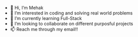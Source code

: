 - 👋 Hi, I’m Mehak
- 👀 I’m interested in coding and solving real world problems
- 🌱 I’m currently learning Full-Stack
- 💞️ I’m looking to collaborate on different purposful projects
- 📫 Reach me through my email!!

<!---
mehakbagga/mehakbagga is a ✨ special ✨ repository because its `README.md` (this file) appears on your GitHub profile.
You can click the Preview link to take a look at your changes.
--->
